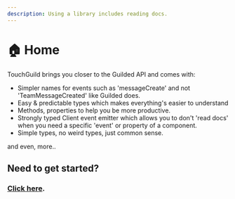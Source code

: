 ```yaml
---
description: Using a library includes reading docs.
---
```


# 🏠 Home

TouchGuild brings you closer to the Guilded API and comes with:

* Simpler names for events such as 'messageCreate' and not 'TeamMessageCreated' like Guilded does.
* Easy & predictable types which makes everything's easier to understand
* Methods, properties to help you be more productive.
* Strongly typed Client event emitter which allows you to don't 'read docs' when you need a specific 'event' or property of a component.
* Simple types, no weird types, just common sense.

and even, more..

## Need to get started?

### [Click here](../#get-started-its-easy.).





